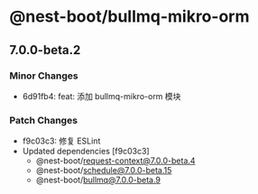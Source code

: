 # @nest-boot/bullmq-mikro-orm

## 7.0.0-beta.2

### Minor Changes

- 6d91fb4: feat: 添加 bullmq-mikro-orm 模块

### Patch Changes

- f9c03c3: 修复 ESLint
- Updated dependencies [f9c03c3]
  - @nest-boot/request-context@7.0.0-beta.4
  - @nest-boot/schedule@7.0.0-beta.15
  - @nest-boot/bullmq@7.0.0-beta.9
